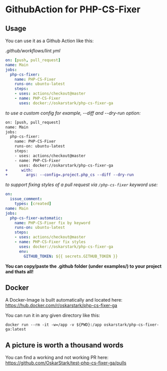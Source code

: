 # GithubAction for PHP-CS-Fixer

## Usage

You can use it as a Github Action like this:

_.github/workflows/lint.yml_
```yaml
on: [push, pull_request]
name: Main
jobs:
  php-cs-fixer:
    name: PHP-CS-Fixer
    runs-on: ubuntu-latest
    steps:
    - uses: actions/checkout@master
    - name: PHP-CS-Fixer
      uses: docker://oskarstark/php-cs-fixer-ga
```

_to use a custom config for example, --diff and --dry-run option:_
```diff
on: [push, pull_request]
name: Main
jobs:
  php-cs-fixer:
    name: PHP-CS-Fixer
    runs-on: ubuntu-latest
    steps:
    - uses: actions/checkout@master
    - name: PHP-CS-Fixer
      uses: docker://oskarstark/php-cs-fixer-ga
+      with:
+        args: --config=.project.php_cs --diff --dry-run
```

_to support fixing styles of a pull request via `/php-cs-fixer` keyword use:_

```yaml
on:
  issue_comment:
    types: [created]
name: Main
jobs:
  php-cs-fixer-automatic:
    name: PHP-CS-Fixer fix by keyword
    runs-on: ubuntu-latest
    steps:
    - uses: actions/checkout@master
    - name: PHP-CS-Fixer fix styles
      uses: docker://oskarstark/php-cs-fixer-ga
      env:
        GITHUB_TOKEN: ${{ secrets.GITHUB_TOKEN }}
```

**You can copy/paste the .github folder (under examples/) to your project and thats all!**

## Docker

A Docker-Image is built automatically and located here:
https://hub.docker.com/r/oskarstark/php-cs-fixer-ga

You can run it in any given directory like this:

`docker run --rm -it -w=/app -v ${PWD}:/app oskarstark/php-cs-fixer-ga:latest`

## A picture is worth a thousand words

You can find a working and not working PR here:
https://github.com/OskarStark/test-php-cs-fixer-ga/pulls
